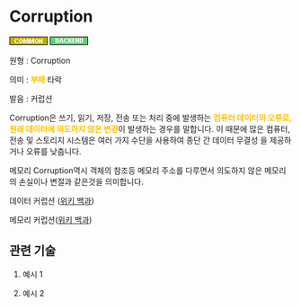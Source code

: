 # Corruption
![Common](../2TAT1C/Label_Common.png)
![Backend](../2TAT1C/Label_Backend.png)


원형 : Corruption

의미  : <span style="color:#FFBF00; font-weight:bold;">부패</span> 타락

발음 : 커럽션

Corruption은 쓰기, 읽기, 저장, 전송 또는 처리 중에 발생하는  <span style="color:#FFBF00; font-weight:bold;">컴퓨터 데이터의 오류로, 원래 데이터에 의도하지 않은 변경</span>이 발생하는 경우를 말합니다. 이 때문에 많은 컴퓨터, 전송 및 스토리지 시스템은 여러 가지 수단을 사용하여 종단 간 데이터 무결성 을 제공하거나 오류를 낮춥니다.

메모리 Corruption역시 객체의 참조등 메모리 주소를 다루면서 의도하지 않은 메모리의 손실이나 변절과 같은것을 의미합니다. 


데이터 커럽션 ([위키 백과](https://en.wikipedia.org/wiki/Data_corruption))

메모리 커럽션([위키 백과](https://en.wikipedia.org/wiki/Memory_corruption))

## 관련 기술
1. 예시 1

2. 예시 2


